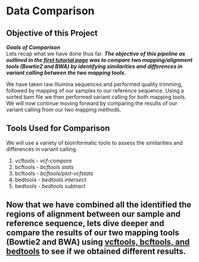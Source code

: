# Data Comparison

## Objective of this Project
***Goals of Comparison***  
Lets recap what we have done thus far. ***The objective of this pipeline as outlined in the [first tutorial page](https://github.com/rszymkiewicz/Comparison_of_Mappers/blob/master/1_Overview_of_Project.md) was to compare two mapping/alignment tools (Bowtie2 and BWA) by identifying similarities and differences in variant calling between the two mapping tools.***  

We have taken raw Illumina sequences and performed quality trimming, followed by mapping of our samples to our reference sequence. Using a sorted bam file we then performed variant calling for both mapping tools. We will now continue moving forward by comparing the results of our variant calling from our two mapping methods.  

## Tools Used for Comparison  
We will use a variety of bioinformatic tools to assess the similarities and differences in variant calling.  
1. vcftools - *vcf-compare*  
2. bcftools - *bcftools stats*  
3. bcftools - *bcftools/plot-vcfstats*  
4. bedtools - *bedtools intersect*  
5. bedtools - *bedtools subtract*  

## Now that we have combined all the identified the regions of alignment between our sample and reference sequence, lets dive deeper and compare the results of our two mapping tools (Bowtie2 and BWA) using [vcftools, bcftools, and bedtools](https://github.com/rszymkiewicz/Comparison_of_Mappers/blob/master/12_Comparison_vcftools_bedtools.md) to see if we obtained different results.  

